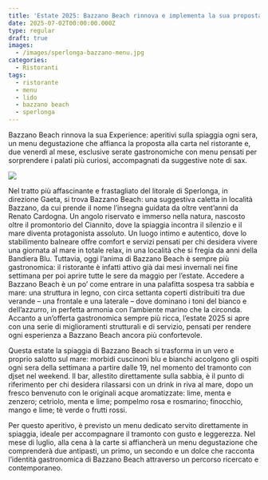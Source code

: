 ```yaml
---
title: 'Estate 2025: Bazzano Beach rinnova e implementa la sua proposta food&drink'
date: 2025-07-02T00:00:00.000Z
type: regular
draft: true
images:
  - /images/sperlonga-bazzano-menu.jpg
categories:
  - Ristoranti
tags:
  - ristorante
  - menu
  - lido
  - bazzano beach
  - sperlonga
---
```


Bazzano Beach rinnova la sua Experience: aperitivi sulla spiaggia ogni sera, un menu degustazione che affianca la proposta alla carta nel ristorante e, due venerdì al mese, esclusive serate gastronomiche con menu pensati per sorprendere i palati più curiosi, accompagnati da suggestive note di sax.

![](/images/bazzano-beach.jpg)

Nel tratto più affascinante e frastagliato del litorale di Sperlonga, in direzione Gaeta, si trova Bazzano Beach: una suggestiva caletta in località Bazzano, da cui prende il nome l’insegna guidata da oltre vent’anni da Renato Cardogna. Un angolo riservato e immerso nella natura, nascosto oltre il promontorio del Ciannito, dove la spiaggia incontra il silenzio e il mare diventa protagonista assoluto. Un luogo intimo e autentico, dove lo stabilimento balneare offre comfort e servizi pensati per chi desidera vivere una giornata al mare in totale relax, in una località che si fregia da anni della Bandiera Blu. Tuttavia, oggi l’anima di Bazzano Beach è sempre più gastronomica: il ristorante è infatti attivo già dai mesi invernali nei fine settimana per poi aprire tutte le sere da maggio per l’estate. Accedere a Bazzano Beach è un po’ come entrare in una palafitta sospesa tra sabbia e mare: una struttura in legno, con circa settanta coperti distribuiti tra due verande – una frontale e una laterale – dove dominano i toni del bianco e dell’azzurro, in perfetta armonia con l’ambiente marino che la circonda. Accanto a un’offerta gastronomica sempre più ricca, l’estate 2025 si apre con una serie di miglioramenti strutturali e di servizio, pensati per rendere ogni esperienza a Bazzano Beach ancora più confortevole.

Questa estate la spiaggia di Bazzano Beach si trasforma in un vero e proprio salotto sul mare: morbidi cuscinoni blu e bianchi accolgono gli ospiti ogni sera della settimana a partire dalle 19, nel momento  del tramonto con djset nel weekend. Il bar, allestito direttamente sulla sabbia, è il punto di riferimento per chi desidera rilassarsi con un drink in riva al mare, dopo un fresco benvenuto con le originali acque aromatizzate: lime, menta e zenzero; cetriolo, menta e lime; pompelmo rosa e rosmarino; finocchio, mango e lime; tè verde o frutti rossi.

Per questo aperitivo, è previsto un menu dedicato servito direttamente in spiaggia, ideale per accompagnare il tramonto con gusto e leggerezza. Nel mese di luglio, alla cena à la carte si affiancherà un menu degustazione che comprenderà due antipasti, un primo, un secondo e un dolce che racconta l’identità gastronomica di Bazzano Beach attraverso un percorso ricercato e contemporaneo.
